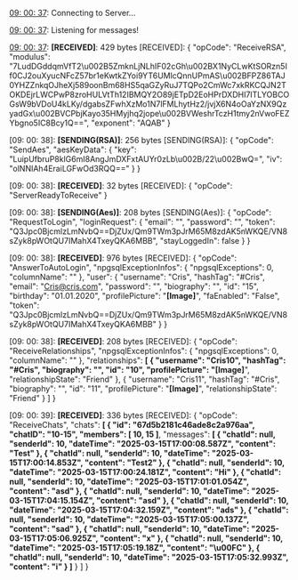 [09: 00: 37]:
Connecting to Server...

[09: 00: 37]:
Connected!

[09: 00: 37]:
Listening for messages!

[09: 00: 37]:
**[RECEIVED]**: 429 bytes
[RECEIVED]: {
  "opCode": "ReceiveRSA",
  "modulus": "7LudDGddqmVfT2\u002B5ZmknLjNLhIF02cGh\u002BX1NyCLwKtSORzn5If0CJ2ouXyucNFcZ57br1eKwtkZYoi9YT6UMlcQnnUPmAS\u002BFPZ86TAJ0YHZZnkqOJheXj589oonBm68HS5qaGZyRuJ7TQPo2CmWc7xkRKCQJN2TOKDEjrLWCPwP8zroHULVtTh12IBMQY2O89jETpD2EoHPrDXDHI7ITLYOBCOGsW9bVDoU4kLKy/dgabsZFwhXzMo1N7lFMLhytHz2/jvjX6N4oOaYzNX9QzyadGx\u002BVCPbjKayo35HMyjhq2jope\u002BVWeshrTczH1tmy2nVwoFEZYbgno5IC8Bcy1Q==",
  "exponent": "AQAB"
}

[09: 00: 38]:
**[SENDING(RSA)]**: 256 bytes
[SENDING(RSA)]: {
  "opCode": "SendAes",
  "aesKeyData": {
    "key": "LuipUfbruP8klG6mI8AngJmDXFxtAUYr0zLb\u002B/22\u002BwQ=",
    "iv": "olNNIAh4EraiLGFwOd3RQQ=="
  }
}

[09: 00: 38]:
**[RECEIVED]**: 32 bytes
[RECEIVED]: {
  "opCode": "ServerReadyToReceive"
}

[09: 00: 38]:
**[SENDING(Aes)]**: 208 bytes
[SENDING(Aes)]: {
  "opCode": "RequestToLogin",
  "loginRequest": {
    "email": "",
    "password": "",
    "token": "Q3Jpc0BjcmlzLmNvbQ==DjZUx/Qm9TWm3pJrM65M8zdAK5nWKQE/VN8sZyk8pWOtQU7IMahX4TxeyQKA6MBB",
    "stayLoggedIn": false
  }
}

[09: 00: 38]:
**[RECEIVED]**: 976 bytes
[RECEIVED]: {
  "opCode": "AnswerToAutoLogin",
  "npgsqlExceptionInfos": {
    "npgsqlExceptions": 0,
    "columnName": ""
  },
  "user": {
    "username": "Cris",
    "hashTag": "#Cris",
    "email": "Cris@cris.com",
    "password": "",
    "biography": "",
    "id": "15",
    "birthday": "01.01.2020",
    "profilePicture": "**[Image]**",
    "faEnabled": "False",
    "token": "Q3Jpc0BjcmlzLmNvbQ==DjZUx/Qm9TWm3pJrM65M8zdAK5nWKQE/VN8sZyk8pWOtQU7IMahX4TxeyQKA6MBB"
  }
}

[09: 00: 38]:
**[RECEIVED]**: 208 bytes
[RECEIVED]: {
  "opCode": "ReceiveRelationships",
  "npgsqlExceptionInfos": {
    "npgsqlExceptions": 0,
    "columnName": ""
  },
  "relationships": **[
    {
      "username": "Cris10",
      "hashTag": "#Cris",
      "biography": "",
      "id": "10",
      "profilePicture": "[Image]**",
      "relationshipState": "Friend"
    },
    {
      "username": "Cris11",
      "hashTag": "#Cris",
      "biography": "",
      "id": "11",
      "profilePicture": "**[Image]**",
      "relationshipState": "Friend"
    }
  ]
}

[09: 00: 39]:
**[RECEIVED]**: 336 bytes
[RECEIVED]: {
  "opCode": "ReceiveChats",
  "chats": **[
    {
      "id": "67d5b2181c46ade8c2a976aa",
      "chatID": "10-15",
      "members": [
        10,
        15
      ]**,
      "messages": **[
        {
          "chatId": null,
          "senderId": 10,
          "dateTime": "2025-03-15T17:00:08.587Z",
          "content": "Test"
        },
        {
          "chatId": null,
          "senderId": 10,
          "dateTime": "2025-03-15T17:00:14.853Z",
          "content": "Test2"
        },
        {
          "chatId": null,
          "senderId": 10,
          "dateTime": "2025-03-15T17:00:24.181Z",
          "content": "Hi"
        },
        {
          "chatId": null,
          "senderId": 10,
          "dateTime": "2025-03-15T17:01:01.054Z",
          "content": "asd"
        },
        {
          "chatId": null,
          "senderId": 10,
          "dateTime": "2025-03-15T17:04:15.154Z",
          "content": "asd"
        },
        {
          "chatId": null,
          "senderId": 10,
          "dateTime": "2025-03-15T17:04:32.159Z",
          "content": "ads"
        },
        {
          "chatId": null,
          "senderId": 10,
          "dateTime": "2025-03-15T17:05:00.137Z",
          "content": "sad"
        },
        {
          "chatId": null,
          "senderId": 10,
          "dateTime": "2025-03-15T17:05:06.925Z",
          "content": "x"
        },
        {
          "chatId": null,
          "senderId": 10,
          "dateTime": "2025-03-15T17:05:19.18Z",
          "content": "\u00FC"
        },
        {
          "chatId": null,
          "senderId": 10,
          "dateTime": "2025-03-15T17:05:32.993Z",
          "content": "i"
        }
      ]**
    }
  ]
}

